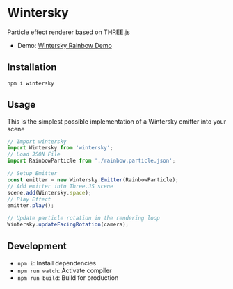 # Wintersky
Particle effect renderer based on THREE.js

* Demo: [Wintersky Rainbow Demo](https://jannisx11.github.io/wintersky/demo/)

## Installation

`npm i wintersky`

## Usage

This is the simplest possible implementation of a Wintersky emitter into your scene

```javascript
// Import wintersky
import Wintersky from 'wintersky';
// Load JSON File
import RainbowParticle from './rainbow.particle.json';

// Setup Emitter
const emitter = new Wintersky.Emitter(RainbowParticle);
// Add emitter into Three.JS scene
scene.add(Wintersky.space);
// Play Effect
emitter.play();

// Update particle rotation in the rendering loop
Wintersky.updateFacingRotation(camera);
```

## Development

* `npm i`: Install dependencies
* `npm run watch`: Activate compiler
* `npm run build`: Build for production

